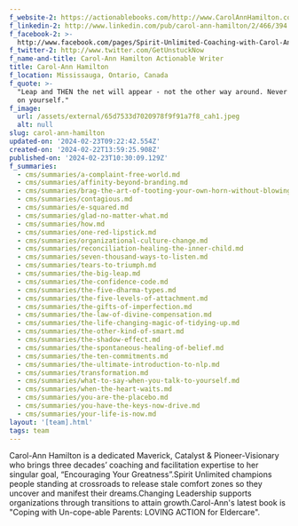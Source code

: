 ```yaml
---
f_website-2: https://actionablebooks.com/http://www.CarolAnnHamilton.com
f_linkedin-2: http://www.linkedin.com/pub/carol-ann-hamilton/2/466/394
f_facebook-2: >-
  http://www.facebook.com/pages/Spirit-Unlimited-Coaching-with-Carol-Ann-Hamilton/120072348052389
f_twitter-2: http://www.twitter.com/GetUnstuckNow
f_name-and-title: Carol-Ann Hamilton Actionable Writer
title: Carol-Ann Hamilton
f_location: Mississauga, Ontario, Canada
f_quote: >-
  "Leap and THEN the net will appear - not the other way around. Never sell out
  on yourself."
f_image:
  url: /assets/external/65d7533d7020978f9f91a7f8_cah1.jpeg
  alt: null
slug: carol-ann-hamilton
updated-on: '2024-02-23T09:22:42.554Z'
created-on: '2024-02-22T13:59:25.908Z'
published-on: '2024-02-23T10:30:09.129Z'
f_summaries:
  - cms/summaries/a-complaint-free-world.md
  - cms/summaries/affinity-beyond-branding.md
  - cms/summaries/brag-the-art-of-tooting-your-own-horn-without-blowing-it.md
  - cms/summaries/contagious.md
  - cms/summaries/e-squared.md
  - cms/summaries/glad-no-matter-what.md
  - cms/summaries/how.md
  - cms/summaries/one-red-lipstick.md
  - cms/summaries/organizational-culture-change.md
  - cms/summaries/reconciliation-healing-the-inner-child.md
  - cms/summaries/seven-thousand-ways-to-listen.md
  - cms/summaries/tears-to-triumph.md
  - cms/summaries/the-big-leap.md
  - cms/summaries/the-confidence-code.md
  - cms/summaries/the-five-dharma-types.md
  - cms/summaries/the-five-levels-of-attachment.md
  - cms/summaries/the-gifts-of-imperfection.md
  - cms/summaries/the-law-of-divine-compensation.md
  - cms/summaries/the-life-changing-magic-of-tidying-up.md
  - cms/summaries/the-other-kind-of-smart.md
  - cms/summaries/the-shadow-effect.md
  - cms/summaries/the-spontaneous-healing-of-belief.md
  - cms/summaries/the-ten-commitments.md
  - cms/summaries/the-ultimate-introduction-to-nlp.md
  - cms/summaries/transformation.md
  - cms/summaries/what-to-say-when-you-talk-to-yourself.md
  - cms/summaries/when-the-heart-waits.md
  - cms/summaries/you-are-the-placebo.md
  - cms/summaries/you-have-the-keys-now-drive.md
  - cms/summaries/your-life-is-now.md
layout: '[team].html'
tags: team
---
```


Carol-Ann Hamilton is a dedicated Maverick, Catalyst & Pioneer-Visionary who brings three decades’ coaching and facilitation expertise to her singular goal, “Encouraging Your Greatness”.Spirit Unlimited champions people standing at crossroads to release stale comfort zones so they uncover and manifest their dreams.Changing Leadership supports organizations through transitions to attain growth.Carol-Ann's latest book is "Coping with Un-cope-able Parents: LOVING ACTION for Eldercare".

